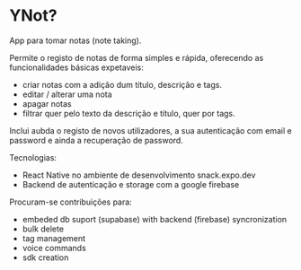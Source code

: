 # YNot?

App para tomar notas (note taking).

Permite o registo de notas de forma simples e rápida, oferecendo as funcionalidades básicas expetaveis:

- criar notas com a adição dum título, descrição e tags.
- editar / alterar uma nota
- apagar notas
- filtrar quer pelo texto da descrição e título, quer por tags.

Inclui aubda o registo de novos utilizadores, a sua autenticação com email e password e ainda a recuperação de password.

Tecnologias:

- React Native no ambiente de desenvolvimento snack.expo.dev
- Backend de autenticação e storage com a google firebase
  
Procuram-se contribuições para:

- embeded db suport (supabase) with backend (firebase) syncronization
- bulk delete
- tag management
- voice commands
- sdk creation
